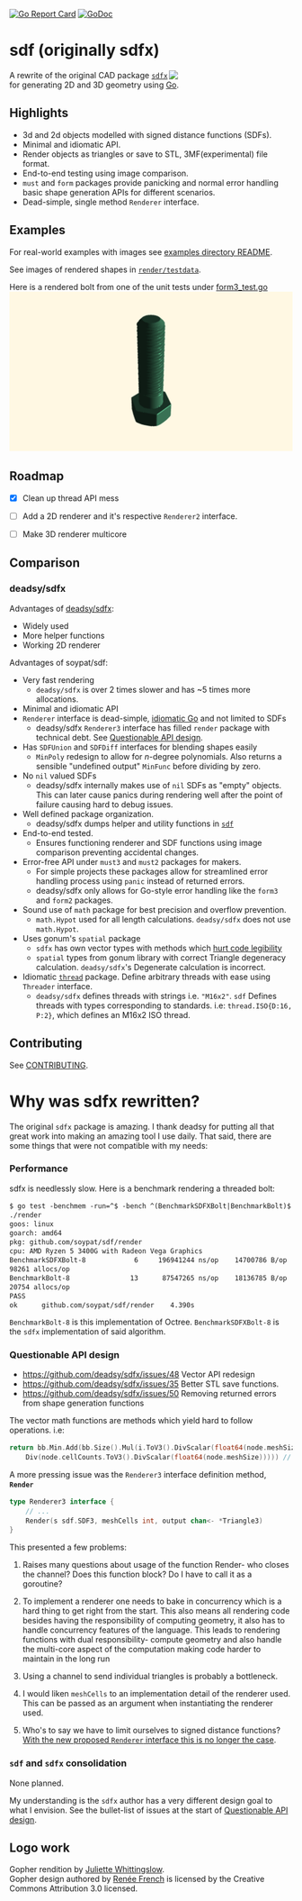 
[![Go Report Card](https://goreportcard.com/badge/github.com/soypat/sdf)](https://goreportcard.com/report/github.com/soypat/sdf)
[![GoDoc](https://godoc.org/github.com/soypat/sdf?status.svg)](https://godoc.org/github.com/soypat/sdf/sdf)

# sdf (originally sdfx)

<img align="right" width="220px" src="https://user-images.githubusercontent.com/26156425/167976351-ae377891-a215-4711-b202-e973b815b6bb.png">

A rewrite of the original CAD package [`sdfx`](https://github.com/deadsy/sdfx) for generating 2D and 3D geometry using [Go](https://go.dev/).

## Highlights
* 3d and 2d objects modelled with signed distance functions (SDFs).
* Minimal and idiomatic API.
* Render objects as triangles or save to STL, 3MF(experimental) file format.
* End-to-end testing using image comparison.
* `must` and `form` packages provide panicking and normal error handling basic shape generation APIs for different scenarios.
* Dead-simple, single method `Renderer` interface.


## Examples
For real-world examples with images see [examples directory README](./examples/).

See images of rendered shapes in [`render/testdata`](./render/testdata/).

Here is a rendered bolt from one of the unit tests under [form3_test.go](./render/form3_test.go)
![renderedBolt](./render/testdata/defactoBolt.png)

## Roadmap
- [x] Clean up thread API mess
- [ ] Add a 2D renderer and it's respective `Renderer2` interface.
- [ ] Make 3D renderer multicore


## Comparison

### deadsy/sdfx

Advantages of [deadsy/sdfx](https://github.com/deadsy/sdfx):

- Widely used
- More helper functions
- Working 2D renderer

Advantages of soypat/sdf:

- Very fast rendering
  - `deadsy/sdfx` is over 2 times slower and has ~5 times more allocations.
- Minimal and idiomatic API
- `Renderer` interface is dead-simple, [idiomatic Go](https://pkg.go.dev/io#Reader) and not limited to SDFs
  - deadsy/sdfx `Renderer3` interface has filled `render` package with technical debt. See [Questionable API design](#questionable-api-design).
- Has `SDFUnion` and `SDFDiff` interfaces for blending shapes easily
  - `MinPoly` redesign to allow for _n_-degree polynomials. Also returns a sensible "undefined output" `MinFunc` before dividing by zero.
- No `nil` valued SDFs
  - deadsy/sdfx internally makes use of `nil` SDFs as "empty" objects. This can later cause panics during rendering well after the point of failure causing hard to debug issues.
- Well defined package organization.
  - deadsy/sdfx dumps helper and utility functions in [`sdf`](https://github.com/deadsy/sdfx/tree/master/sdf)
- End-to-end tested.
  - Ensures functioning renderer and SDF functions using image comparison preventing accidental changes.
- Error-free API under `must3` and `must2` packages for makers.
  - For simple projects these packages allow for streamlined error handling process using `panic` instead of returned errors.
  - deadsy/sdfx only allows for Go-style error handling like the `form3` and `form2` packages.
- Sound use of `math` package for best precision and overflow prevention.
  - `math.Hypot` used for all length calculations. `deadsy/sdfx` does not use `math.Hypot`.
- Uses gonum's `spatial` package
  - `sdfx` has own vector types with methods which [hurt code legibility](https://github.com/deadsy/sdfx/issues/48)
  - `spatial` types from gonum library with correct Triangle degeneracy calculation. `deadsy/sdfx`'s Degenerate calculation is incorrect.
- Idiomatic [`thread`](./form3/obj3/thread/thread.go) package. Define arbitrary threads with ease using `Threader` interface.
  - `deadsy/sdfx` defines threads with strings i.e. `"M16x2"`. `sdf` Defines threads with types corresponding to standards. i.e: `thread.ISO{D:16, P:2}`, which defines an M16x2 ISO thread.


## Contributing
See [CONTRIBUTING](./CONTRIBUTING.md).
# Why was sdfx rewritten?
The original `sdfx` package is amazing. I thank deadsy for putting all that great work into making an amazing tool I use daily. That said, there are some things that were not compatible with my needs:

### Performance
sdfx is needlessly slow. Here is a benchmark rendering a threaded bolt:

```
$ go test -benchmem -run=^$ -bench ^(BenchmarkSDFXBolt|BenchmarkBolt)$ ./render
goos: linux
goarch: amd64
pkg: github.com/soypat/sdf/render
cpu: AMD Ryzen 5 3400G with Radeon Vega Graphics    
BenchmarkSDFXBolt-8   	       6	 196941244 ns/op	14700786 B/op	   98261 allocs/op
BenchmarkBolt-8       	      13	  87547265 ns/op	18136785 B/op	   20754 allocs/op
PASS
ok  	github.com/soypat/sdf/render	4.390s
```
`BenchmarkBolt-8` is this implementation of Octree. `BenchmarkSDFXBolt-8` is the `sdfx` implementation of said algorithm.

### Questionable API design
* https://github.com/deadsy/sdfx/issues/48 Vector API redesign
* https://github.com/deadsy/sdfx/issues/35 Better STL save functions.
* https://github.com/deadsy/sdfx/issues/50 Removing returned errors from shape generation functions

The vector math functions are methods which yield hard to follow operations. i.e:
```go
return bb.Min.Add(bb.Size().Mul(i.ToV3().DivScalar(float64(node.meshSize)).
    Div(node.cellCounts.ToV3().DivScalar(float64(node.meshSize))))) // actual code from original sdfx.
```

A more pressing issue was the `Renderer3` interface definition method, **`Render`**
```go
type Renderer3 interface {
    // ...
    Render(s sdf.SDF3, meshCells int, output chan<- *Triangle3)
}
```

This presented a few problems:

1. Raises many questions about usage of the function Render- who closes the channel? Does this function block? Do I have to call it as a goroutine?

2. To implement a renderer one needs to bake in concurrency which is a hard thing to get right from the start. This also means all rendering code besides having the responsibility of computing geometry, it also has to handle concurrency features of the language. This leads to rendering functions with dual responsibility- compute geometry and also handle the multi-core aspect of the computation making code harder to maintain in the long run

3. Using a channel to send individual triangles is probably a bottleneck.

4. I would liken `meshCells` to an implementation detail of the renderer used. This can be passed as an argument when instantiating the renderer used.

5. Who's to say we have to limit ourselves to signed distance functions? [With the new proposed `Renderer` interface this is no longer the case](./render/render.go).


### `sdf` and `sdfx` consolidation
None planned.

My understanding is the `sdfx` author has a very different design goal to what I envision. See the bullet-list of issues at the start of [Questionable API design](#questionable-api-design).

## Logo work
Gopher rendition by [Juliette Whittingslow](https://www.instagram.com/artewitty/).  
Gopher design authored by [Renée French](https://www.instagram.com/reneefrench)
is licensed by the Creative Commons Attribution 3.0 licensed.